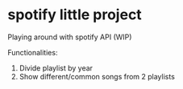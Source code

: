 # spotify little project
 Playing around with spotify API (WIP)
 
 Functionalities:
   1. Divide playlist by year
   2. Show different/common songs from 2 playlists
